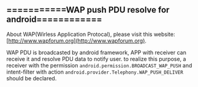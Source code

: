 ## ===========WAP push PDU resolve for android============
About WAP(Wirless Application Protocal), please visit this website: [http://www.wapforum.org](http://www.wapforum.org).

WAP PDU is broadcasted by android framework, APP with receiver can receive it and resolve PDU data to notify user.
to realize this purpose, a receiver with the permission `android.permission.BROADCAST_WAP_PUSH` and intent-filter with action `android.provider.Telephony.WAP_PUSH_DELIVER` should be declared.
